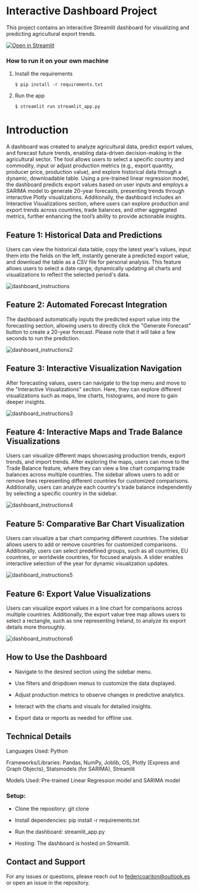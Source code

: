 # Interactive Dashboard Project

This project contains an interactive Streamlit dashboard for visualizing and predicting agricultural export trends.

[![Open in Streamlit](https://static.streamlit.io/badges/streamlit_badge_black_white.svg)](https://blank-app-151z7fxhmko.streamlit.app/)
### How to run it on your own machine

1. Install the requirements

   ```
   $ pip install -r requirements.txt
   ```

2. Run the app

   ```
   $ streamlit run streamlit_app.py
   ```
# Introduction

A dashboard was created to analyze agricultural data, predict export values, and forecast future trends, enabling data-driven decision-making in the agricultural sector. The tool allows users to select a specific country and commodity, input or adjust production metrics (e.g., export quantity, producer price, production value), and explore historical data through a dynamic, downloadable table. Using a pre-trained linear regression model, the dashboard predicts export values based on user inputs and employs a SARIMA model to generate 20-year forecasts, presenting trends through interactive Plotly visualizations. Additionally, the dashboard includes an Interactive Visualizations section, where users can explore production and export trends across countries, trade balances, and other aggregated metrics, further enhancing the tool’s ability to provide actionable insights.


## Feature 1: Historical Data and Predictions

Users can view the historical data table, copy the latest year's values, input them into the fields on the left, instantly generate a predicted export value, and download the table as a CSV file for personal analysis.
This feature allows users to select a date range, dynamically updating all charts and visualizations to reflect the selected period's data.

![dashboard_instructions](https://github.com/user-attachments/assets/fca9810a-ad3e-4d0b-a630-0fb3cb23a03d)

## Feature 2: Automated Forecast Integration

The dashboard automatically inputs the predicted export value into the forecasting section, allowing users to directly click the "Generate Forecast" button to create a 20-year forecast. Please note that it will take a few seconds to run the prediction.


![dashboard_instructions2](https://github.com/user-attachments/assets/bf242937-539e-44a8-8165-392281d6ff38)

## Feature 3: Interactive Visualization Navigation

After forecasting values, users can navigate to the top menu and move to the "Interactive Visualizations" section. Here, they can explore different visualizations such as maps, line charts, histograms, and more to gain deeper insights.

![dashboard_instructions3](https://github.com/user-attachments/assets/b5c5fbaf-d075-48ec-9fe8-dc899bb10b46)

## Feature 4: Interactive Maps and Trade Balance Visualizations

Users can visualize different maps showcasing production trends, export trends, and import trends. After exploring the maps, users can move to the Trade Balance feature, where they can view a line chart comparing trade balances across multiple countries. The sidebar allows users to add or remove lines representing different countries for customized comparisons. Additionally, users can analyze each country's trade balance independently by selecting a specific country in the sidebar.


![dashboard_instructions4](https://github.com/user-attachments/assets/5672825e-cbea-49b8-9572-9e8107384c66)

## Feature 5: Comparative Bar Chart Visualization

Users can visualize a bar chart comparing different countries. The sidebar allows users to add or remove countries for customized comparisons. Additionally, users can select predefined groups, such as all countries, EU countries, or worldwide countries, for focused analysis. A slider enables interactive selection of the year for dynamic visualization updates.



![dashboard_instructions5](https://github.com/user-attachments/assets/2735e683-1350-4a48-8747-efe2cb04f15a)

## Feature 6: Export Value Visualizations

Users can visualize export values in a line chart for comparisons across multiple countries. Additionally, the export value tree map allows users to select a rectangle, such as one representing Ireland, to analyze its export details more thoroughly.


![dashboard_instructions6](https://github.com/user-attachments/assets/f5572334-2a3e-46b2-a7ee-3543241657a2)

## How to Use the Dashboard

 - Navigate to the desired section using the sidebar menu.

 - Use filters and dropdown menus to customize the data displayed.

 - Adjust production metrics to observe changes in predictive analytics.

 - Interact with the charts and visuals for detailed insights.

 - Export data or reports as needed for offline use.

## Technical Details

Languages Used: Python

Frameworks/Libraries: Pandas, NumPy, Joblib, OS, Plotly (Express and Graph Objects), Statsmodels (for SARIMA), Streamlit

Models Used: Pre-trained Linear Regression model and SARIMA model

### Setup:

 - Clone the repository: git clone <repo-url>

 - Install dependencies: pip install -r requirements.txt

 - Run the dashboard: streamlit_app.py

 - Hosting: The dashboard is hosted on Streamlit.

## Contact and Support

For any issues or questions, please reach out to federicoariton@outlook.es or open an issue in the repository.

